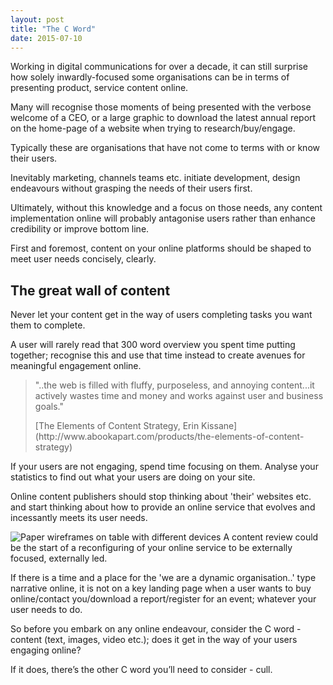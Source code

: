 ```yaml
---
layout: post
title: "The C Word"
date: 2015-07-10
---
```


Working in digital communications for over a decade, it can still surprise how solely inwardly-focused some organisations can be in terms of presenting product, service content online.

Many will recognise those moments of being presented with the verbose welcome of a CEO, or a large graphic to download the latest annual report on the home-page of a website when trying to research/buy/engage.

Typically these are organisations that have not come to terms with or know their users.

Inevitably marketing, channels teams etc. initiate development, design endeavours without grasping the needs of their users first.

Ultimately, without this knowledge and a focus on those needs, any content implementation online will probably antagonise users rather than enhance credibility or improve bottom line.

First and foremost, content on your online platforms should be shaped to meet user needs concisely, clearly.

## The great wall of content

Never let your content get in the way of users completing tasks you want them to complete.

A user will rarely read that 300 word overview you spent time putting together; recognise this and use that time instead to create avenues for meaningful engagement online.

> "..the web is filled with fluffy, purposeless, and annoying content...it actively wastes time and money and works against user and business goals."
> 
> <footer>[The Elements of Content Strategy, Erin Kissane](http://www.abookapart.com/products/the-elements-of-content-strategy)</footer>

If your users are not engaging, spend time focusing on them. Analyse your statistics to find out what your users are doing on your site.

Online content publishers should stop thinking about 'their' websites etc. and start thinking about how to provide an online service that evolves and incessantly meets its user needs.

![Paper wireframes on table with different devices](img/post-sample-image.jpg) <span class="caption text-muted">A content review could be the start of a reconfiguring of your online service to be externally focused, externally led.</span>

If there is a time and a place for the 'we are a dynamic organisation..' type narrative online, it is not on a key landing page when a user wants to buy online/contact you/download a report/register for an event; whatever your user needs to do.

So before you embark on any online endeavour, consider the C word - content (text, images, video etc.); does it get in the way of your users engaging online?

If it does, there’s the other C word you’ll need to consider - cull.

